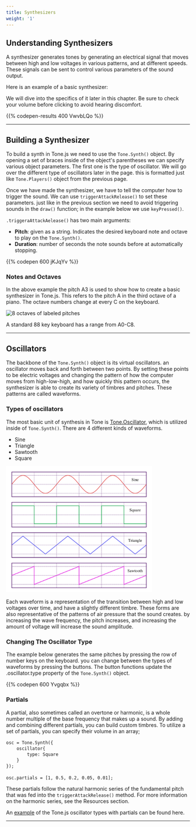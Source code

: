```yaml
---
title: Synthesizers
weight: '1'
---
```

## Understanding Synthesizers

A synthesizer generates tones by generating an electrical signal that moves between high and low voltages in various patterns, and at different speeds. These signals can be sent to control various parameters of the sound output. 

Here is an example of a basic synthesizer:

We will dive into the specifics of it later in this chapter. Be sure to check your volume before clicking to avoid hearing discomfort.

{{% codepen-results 400 VwvbLQo %}}

---

## Building a Synthesizer

To build a synth in Tone.js we need to use the `Tone.Synth()` object. By opening a set of braces inside of the object's parentheses we can specify various object parameters. The first one is the type of oscillator. We will go over the different type of oscillators later in the page. this is formatted just like `Tone.Players()` object from the previous page. 

Once we have made the synthesizer, we have to tell the computer how to trigger the sound. We can use `triggerAttackRelease()` to set these parameters. just like in the previous section we need to avoid triggering sounds in the `draw()` function; in the example below we use `keyPressed()`. 

`.triggeraAttackAelease()` has two main arguments:

* **Pitch**: given as a string. Indicates the desired keyboard note and octave to play on the `Tone.Synth()`.
* **Duration**: number of seconds the note sounds before at automatically stopping.

{{% codepen 600 jKJqYv %}}

### Notes and Octaves

In the above example the pitch A3 is used to show how to create a basic synthesizer in Tone.js. This refers to the pitch A in the third octave of a piano. The octave numbers change at every C on the keyboard.

![8 octaves of labeled pitches](/images/graphics/keyboard.png)

A standard 88 key keyboard has a range from A0-C8.

---

## Oscillators

 The backbone of the `Tone.Synth()` object is its virtual oscillators. an oscillator moves back and forth between two points. By setting these points to be electric voltages and changing the pattern of how the computer moves from high-low-high, and how quickly this pattern occurs, the synthesizer is able to create its variety of timbres and pitches. These patterns are called waveforms.

### Types of oscillators

The most basic unit of synthesis in Tone is [Tone.Oscillator](https://tonejs.github.io/docs/r11/Oscillator), which is utilized inside of `Tone.Synth()`. There are 4 different kinds of waveforms.

* Sine
* Triangle
* Sawtooth
* Square

<img src="waveforms.png" width="400px">

Each waveform is a representation of the transition between high and low voltages over time, and have a slightly different timbre. These forms are also representative of the patterns of air pressure that the sound creates. by increasing the wave frequency, the pitch increases, and increasing the amount of voltage will increase the sound amplitude.

### Changing The Oscillator Type

The example below generates the same pitches by pressing the row of number keys on the keyboard. you can change between the types of waveforms by pressing the buttons. The button functions update the .oscillator.type property of the `Tone.Synth()` object.

{{% codepen 600 Yvgqbx %}}

### Partials

A partial, also sometimes called an overtone or harmonic, is a whole number multiple of the base frequency that makes up a sound. By adding and combining different partials, you can build custom timbres. To utilize a set of partials, you can specify their volume in an array;

```
osc = Tone.Synth({
    oscillator{
        type: Square
    }
});

osc.partials = [1, 0.5, 0.2, 0.05, 0.01];
```

These partials follow the natural harmonic series of the fundamental pitch that was fed into the `triggerAttackRelease()` method. For more information on the harmonic series, see the Resources section.

An [example](https://tonejs.github.io/examples/oscillator.html) of the Tone.js oscillator types with partials can be found here.

---